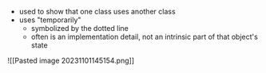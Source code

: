 - used to show that one class uses another class
- uses "temporarily"
	- symbolized by the dotted line
	- often is an implementation detail, not an intrinsic part of that object's state

![[Pasted image 20231101145154.png]]